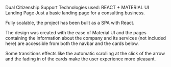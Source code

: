Dual Citizenship Support
Technologies used: REACT + MATERIAL UI
Landing Page
Just a basic landing page for a consulting business.

Fully scalable, the project has been built as a SPA with React.

The design was created with the ease of Material UI and the pages containing the information about the company and its services (not included here) are accessible from both the navbar and the cards below.

Some transitions effects like the automatic scrolling at the click of the arrow and the fading in of the cards make the user experience more pleasant.
